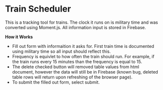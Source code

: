 # Train Scheduler
This is a tracking tool for trains. The clock it runs on is military time and was converted using Moment.js. All information input is stored in Firebase.

**How it Works**
- Fill out form with informaition it asks for. First train time is documented using military time so all input should reflect this. 
- Frequency is equivlet to how often the train should run. For example, if the train runs every 15 minutes than the frequency is equal to 15.
- The delete checked button will removed table values from html document, however the data will still be in Firebase (known bug, deleted table rows will return upon refreshing of the browser page).
- To submit the filled out form, select submit.
